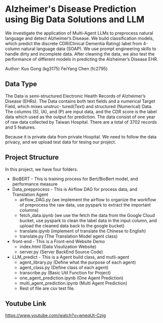 
# Alzheimer's Disease Prediction using Big Data Solutions and LLM
We investigate the application of Multi-Agent LLMs to preprocess natural language and detect Alzheimer’s Disease. We build classification models, 
which predict the discrete CDR(Clinical Dementia Rating) label from 4-column natural language data (SOAP). We use prompt engineering skills to
handle dirty and incomplete data. After cleaning the data, we also test the performance of different models in predicting the
Alzheimer’s Disease EHR.

Author: Kuo Gong      (kg3175)
        FeiYang Chen  (fc2795)

## Data Type
The Data is semi-structured Electronic Health Records of Alzheimer’s Disease (EHRs). The Data contains both text fields and a numerical Target Field, which mixes unstruc-
tured(Text) and structured (Numerical) Data. The columns (S), (A), and (P) are input data, and the CDR score is the label data which used as the output for prediction. The data consist
of one year of raw data collected by Taiwan Hospital. There are a total of 3702 records and 5 features.

Because it is private data from private Hospital. We need to follow the data privacy, and we upload test data for tesing our project.

## Project Structure 
In this project, we have four folders. 
* BioBERT              - This is training process for Bert/BioBert model, and performance measure
* Data_prepprocess  - This is Airflow DAG for process data, and Translation Agent
    * airflow_DAG.py (we implement the airflow to organize the workflow of preprocess the raw data, use pyspark to extract the important columns)
    * fetch_data.ipynb  (we use the fetch the data from the Google Cloud bucket, use pyspark to clean the label data in the input column, and upload the cleaned data back to the google bucket)
    * translate.ipynb  (implement of translate the Chinese to English)
    * translate.py     (The Translation Model agent class)
* front-end         - This is a Front-end Website Demo
    * index.html                     (Data Visulization Website)
    * server.py                      (Server BackEnd Source Code)
* LLM_predict       - This is a Agent build class, and mutli-agent
    * agent_library.py               (Define what the purpose of each agent)
    * agent_class.py                 (Define class of each agent)
    * transcribe.py                  (Basic Util Function for Project)
    * one_agent_prediction.ipynb     (One Agent Prediction)
    * multi_agent_prediction.ipynb   (Multi Agent Prediction)
    * Rest of file are csv test file. 
    
## Youtube Link

https://www.youtube.com/watch?v=wneqUt-Czjg